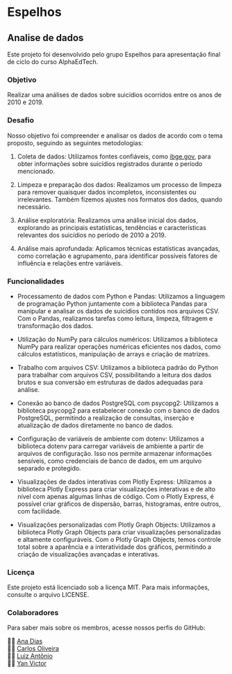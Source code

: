 # Espelhos

## Analise de dados
Este projeto foi desenvolvido pelo grupo Espelhos para apresentação final de ciclo do curso AlphaEdTech.


### Objetivo
Realizar uma análises de dados sobre suicídios ocorridos entre os anos de 2010 e 2019. 


### Desafio
Nosso objetivo foi compreender e analisar os dados de acordo com o tema proposto, seguindo as seguintes metodologias: 

1. Coleta de dados: Utilizamos fontes confiáveis, como [ibge.gov](https://www.ibge.gov.br/), para obter informações sobre suicídios registrados durante o período mencionado.

2. Limpeza e preparação dos dados: Realizamos um processo de limpeza para remover quaisquer dados incompletos, inconsistentes ou irrelevantes. Também fizemos ajustes nos formatos dos dados, quando necessário.

3. Análise exploratória: Realizamos uma análise inicial dos dados, explorando as principais estatísticas, tendências e características relevantes dos suicídios no período de 2010 a 2019.

4. Análise mais aprofundada: Aplicamos técnicas estatísticas avançadas, como correlação e agrupamento, para identificar possíveis fatores de influência e relações entre variáveis.

### Funcionalidades 

- Processamento de dados com Python e Pandas: Utilizamos a linguagem de programação Python juntamente com a biblioteca Pandas para manipular e analisar os dados de suicídios contidos nos arquivos CSV. Com o Pandas, realizamos tarefas como leitura, limpeza, filtragem e transformação dos dados.

- Utilização do NumPy para cálculos numéricos: Utilizamos a biblioteca NumPy para realizar operações numéricas eficientes nos dados, como cálculos estatísticos, manipulação de arrays e criação de matrizes.

- Trabalho com arquivos CSV: Utilizamos a biblioteca padrão do Python para trabalhar com arquivos CSV, possibilitando a leitura dos dados brutos e sua conversão em estruturas de dados adequadas para análise.

- Conexão ao banco de dados PostgreSQL com psycopg2: Utilizamos a biblioteca psycopg2 para estabelecer conexão com o banco de dados PostgreSQL, permitindo a realização de consultas, inserção e atualização de dados diretamente no banco de dados.

- Configuração de variáveis de ambiente com dotenv: Utilizamos a biblioteca dotenv para carregar variáveis de ambiente a partir de arquivos de configuração. Isso nos permite armazenar informações sensíveis, como credenciais de banco de dados, em um arquivo separado e protegido.

- Visualizações de dados interativas com Plotly Express: Utilizamos a biblioteca Plotly Express para criar visualizações interativas e de alto nível com apenas algumas linhas de código. Com o Plotly Express, é possível criar gráficos de dispersão, barras, histogramas, entre outros, com facilidade.

- Visualizações personalizadas com Plotly Graph Objects: Utilizamos a biblioteca Plotly Graph Objects para criar visualizações personalizadas e altamente configuráveis. Com o Plotly Graph Objects, temos controle total sobre a aparência e a interatividade dos gráficos, permitindo a criação de visualizações avançadas e interativas.

### Licença
Este projeto está licenciado sob a licença MIT. Para mais informações, consulte o arquivo LICENSE.

### Colaboradores
Para saber mais sobre os membros, acesse nossos perfis do GitHub:

:woman_technologist: [Ana Dias](https://github.com/DiasKarol) <br>
:man_technologist: [Carlos Oliveira](https://github.com/Oliveira-Carlos)<br>
:man_technologist: [Luiz Antônio](https://github.com/LuizMqs)<br>
:man_technologist: [Yan Victor](https://github.com/YanVictorSN)